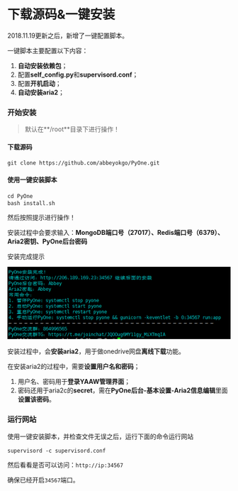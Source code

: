 # 下载源码&一键安装

2018.11.19更新之后，新增了一键配置脚本。

一键脚本主要配置以下内容：

1. **自动安装依赖包**；
2. 配置**self\_config.py**和**supervisord.conf**；
3. 配置**开机启动**；
4. **自动安装aria2**；

### 开始安装

> 默认在**/root**目录下进行操作！

#### 下载源码

```text
git clone https://github.com/abbeyokgo/PyOne.git
```

#### 使用一键安装脚本

```text
cd PyOne
bash install.sh
```

然后按照提示进行操作！

安装过程中会要求输入：**MongoDB端口号（27017）、Redis端口号（6379）、Aria2密钥、PyOne后台密码**

安装完成提示

![](../../.gitbook/assets/snipaste_2019-07-24_15-16-50.png)

安装过程中，会**安装aria2**，用于做onedrive网盘**离线下载**功能。

在安装aria2的过程中，需要**设置用户名和密码**；

1. 用户名、密码用于**登录YAAW管理界面**；
2. 密码还用于aria2c的**secret**，需在**PyOne后台-基本设置-Aria2信息编辑**里面**设置该密码**。

### 运行网站

使用一键安装脚本，并检查文件无误之后，运行下面的命令运行网站

```text
supervisord -c supervisord.conf
```

然后看看是否可以访问：`http://ip:34567`

确保已经开启`34567`端口。

